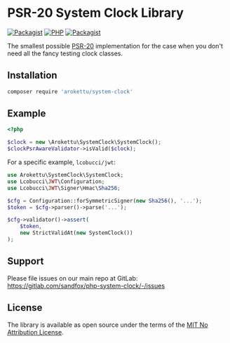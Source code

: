 # PSR-20 System Clock Library

[![Packagist](https://img.shields.io/packagist/v/arokettu/system-clock.svg?style=flat-square)](https://packagist.org/packages/arokettu/system-clock)
[![PHP](https://img.shields.io/packagist/php-v/arokettu/system-clock.svg?style=flat-square)](https://packagist.org/packages/arokettu/system-clock)
[![Packagist](https://img.shields.io/github/license/arokettu/php-system-clock.svg?style=flat-square)](LICENSE.md)

The smallest possible [PSR-20](https://www.php-fig.org/psr/psr-20/) implementation for the case when you don't need
all the fancy testing clock classes.

## Installation

```bash
composer require 'arokettu/system-clock'
```

## Example

```php
<?php

$clock = new \Arokettu\SystemClock\SystemClock();
$clockPsrAwareValidator->isValid($clock);
```

For a specific example, `lcobucci/jwt`:

```php
use Arokettu\SystemClock\SystemClock;
use Lcobucci\JWT\Configuration;
use Lcobucci\JWT\Signer\Hmac\Sha256;

$cfg = Configuration::forSymmetricSigner(new Sha256(), '...');
$token = $cfg->parser()->parse('...');

$cfg->validator()->assert(
    $token,
    new StrictValidAt(new SystemClock())
);
```

## Support

Please file issues on our main repo at GitLab: <https://gitlab.com/sandfox/php-system-clock/-/issues>

## License

The library is available as open source under the terms of the [MIT No Attribution License](LICENSE.md).
